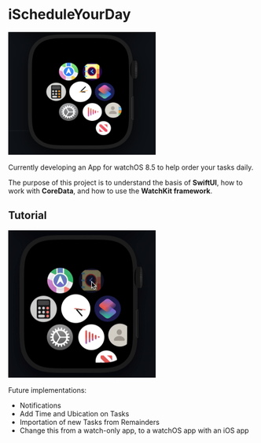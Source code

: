 # iScheduleYourDay

<img src="images/HomeScreenv2.png" alt="homeScreen" width="300" height="250"/>
<!-- ![Screenshot](images/HomeScreenv2.png) -->

Currently developing an App for watchOS 8.5 to help order your tasks daily.

The purpose of this project is to understand the basis of **SwiftUI**, how to work with **CoreData**, and how to use the **WatchKit framework**.


## Tutorial

<img src="images/launchApp.gif" alt="homeScreen" width="300" height="300">


Future implementations:

* Notifications
* Add Time and Ubication on Tasks
* Importation of new Tasks from Remainders
* Change this from a watch-only app, to a watchOS app with an iOS app
